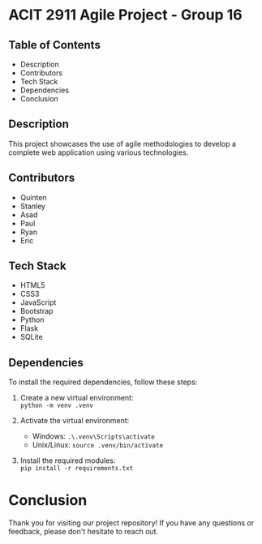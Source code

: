 # ACIT 2911 Agile Project - Group 16

## Table of Contents
- Description
- Contributors
- Tech Stack
- Dependencies
- Conclusion

## Description
This project showcases the use of agile methodologies to develop a complete web application using various technologies.

## Contributors
- Quinten
- Stanley
- Asad
- Paul
- Ryan
- Eric

## Tech Stack
- HTML5
- CSS3
- JavaScript
- Bootstrap
- Python
- Flask
- SQLite

## Dependencies
To install the required dependencies, follow these steps:

1. Create a new virtual environment:  
    `python -m venv .venv`

2. Activate the virtual environment:    
    - Windows: `.\.venv\Scripts\activate`
    - Unix/Linux: `source .venv/bin/activate`

3. Install the required modules:  
    `pip install -r requirements.txt`

# Conclusion
Thank you for visiting our project repository! If you have any questions or feedback, please don't hesitate to reach out. 